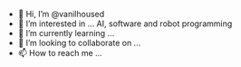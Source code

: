 - 👋 Hi, I’m @vanilhoused
- 👀 I’m interested in ... AI, software and robot programming
- 🌱 I’m currently learning ...
- 💞️ I’m looking to collaborate on ...
- 📫 How to reach me ...

<!---
vanilhoused/vanilhoused is a ✨ special ✨ repository because its `README.md` (this file) appears on your GitHub profile.
You can click the Preview link to take a look at your changes.
--->
